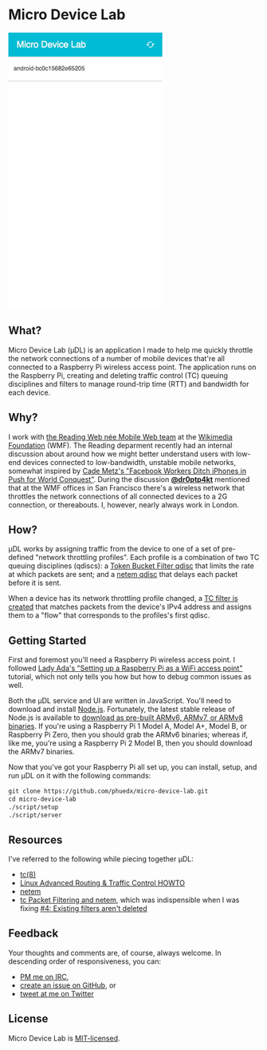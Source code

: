 # Micro Device Lab

![An animated gif is worth a thousand words](./README.gif)

## What?

Micro Device Lab (µDL) is an application I made to help me quickly throttle the network connections of a number of mobile devices that're all connected to a Raspberry Pi wireless access point. The application runs on the Raspberry Pi, creating and deleting traffic control (TC) queuing disciplines and filters to manage round-trip time (RTT) and bandwidth for each device.

## Why?

I work with [the Reading Web née Mobile Web team](https://www.mediawiki.org/wiki/Reading/Web) at the [Wikimedia Foundation](https://wikimediafoundation.org) (WMF). The Reading deparment recently had an internal discussion about around how we might better understand users with low-end devices connected to low-bandwidth, unstable mobile networks, somewhat inspired by [Cade Metz's "Facebook Workers Ditch iPhones in Push for World Conquest"](http://www.wired.com/2015/10/facebook-workers-ditch-iphones-in-push-for-world-conquest/). During the discussion [**@dr0ptp4kt**](https://github.com/dr0ptp4kt) mentioned that at the WMF offices in San Francisco there's a wireless network that throttles the network connections of all connected devices to a 2G connection, or thereabouts. I, however, nearly always work in London.

## How?

µDL works by assigning traffic from the device to one of a set of pre-defined "network throttling profiles". Each profile is a combination of two TC queuing disciplines (qdiscs): a [Token Bucket Filter qdisc](http://lartc.org/howto/lartc.qdisc.classless.html#AEN690) that limits the rate at which packets are sent; and a [netem qdisc](http://www.linuxfoundation.org/collaborate/workgroups/networking/netem) that delays each packet before it is sent.

When a device has its network throttling profile changed, a [TC filter is created](http://lartc.org/howto/lartc.qdisc.filters.html) that matches packets from the device's IPv4 address and assigns them to a "flow" that corresponds to the profiles's first qdisc.

## Getting Started

First and foremost you'll need a Raspberry Pi wireless access point. I followed [Lady Ada's "Setting up a Raspberry Pi as a WiFi access point"](https://learn.adafruit.com/setting-up-a-raspberry-pi-as-a-wifi-access-point) tutorial, which not only tells you how but how to debug common issues as well.

Both the µDL service and UI are written in JavaScript. You'll need to download and install [Node.js](https://nodejs.org). Fortunately, the latest stable release of Node.js is available to [download as pre-built ARMv6, ARMv7, or ARMv8 binaries](https://nodejs.org/en/download/stable/). If you're using a Raspberry Pi 1 Model A, Model A+, Model B, or Raspberry Pi Zero, then you should grab the ARMv6 binaries; whereas if, like me, you're using a Raspberry Pi 2 Model B, then you should download the ARMv7 binaries.

Now that you've got your Raspberry Pi all set up, you can install, setup, and run µDL on it with the following commands:

    git clone https://github.com/phuedx/micro-device-lab.git
    cd micro-device-lab
    ./script/setup
    ./script/server

## Resources

I've referred to the following while piecing together µDL:

* [tc(8)](http://man7.org/linux/man-pages/man8/tc.8.html)
* [Linux Advanced Routing & Traffic Control HOWTO](http://lartc.org/howto/index.html)
* [netem](http://www.linuxfoundation.org/collaborate/workgroups/networking/netem)
* [tc Packet Filtering and netem](http://tcn.hypert.net/tcmanual.pdf), which was indispensible when I was fixing [#4: Existing filters aren't deleted](https://github.com/phuedx/micro-device-lab/issues/4)

## Feedback

Your thoughts and comments are, of course, always welcome. In descending order of responsiveness, you can:

* [PM me on IRC](https://webchat.freenode.net/),
* [create an issue on GitHub](https://github.com/phuedx/micro-device-lab/issues/new), or
* [tweet at me on Twitter](https://twitter.com/phuedx)

## License

Micro Device Lab is [MIT-licensed](./LICENSE).
